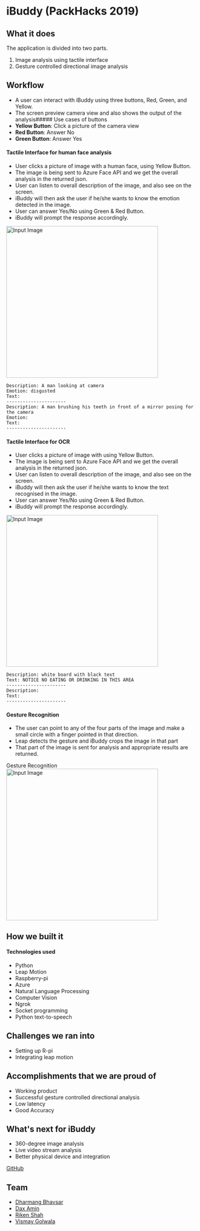# iBuddy (PackHacks 2019)

## What it does

The application is divided into two parts.
1. Image analysis using tactile interface
2. Gesture controlled directional image analysis

## Workflow

- A user can interact with iBuddy using three buttons, Red, Green, and Yellow.
- The screen preview camera view and also shows the output of the analysis##### Use cases of buttons
- **Yellow Button**: Click a picture of the camera view
- **Red Button**: Answer No
- **Green Button**: Answer Yes

#### Tactile Interface for human face analysis

- User clicks a picture of image with a human face, using Yellow Button.
- The image is being sent to Azure Face API and we get the overall analysis in the returned json.
- User can listen to overall description of the image, and also see on the screen.
- iBuddy will then ask the user if he/she wants to know the emotion detected in the image.
- User can answer Yes/No using Green & Red Button.
- iBuddy will prompt the response accordingly.

<img src="https://user-images.githubusercontent.com/15925203/56093109-7dc7e800-5e92-11e9-9771-2d8d9ea119ab.jpg" alt="Input Image" style="width:400px;"/>

```
Description: A man looking at camera
Emotion: disgusted
Text: 
----------------------
Description: A man brushing his teeth in front of a mirror posing for the camera
Emotion: 
Text: 
----------------------
```

#### Tactile Interface for OCR

- User clicks a picture of image with using Yellow Button.
- The image is being sent to Azure Face API and we get the overall analysis in the returned json.
- User can listen to overall description of the image, and also see on the screen.
- iBuddy will then ask the user if he/she wants to know the text recognised in the image.
- User can answer Yes/No using Green & Red Button.
- iBuddy will prompt the response accordingly.


<img src="https://user-images.githubusercontent.com/15925203/56093170-33933680-5e93-11e9-8cf4-c4d7bbfd8a49.jpg" alt="Input Image" style="width:400px;"/>

```
Description: white board with black text
Text: NOTICE NO EATING OR DRINKING IN THIS AREA
----------------------
Description:  
Text: 
----------------------
```

#### Gesture Recognition

- The user can point to any of the four parts of the image and make a small circle with a finger pointed in that direction.
- Leap detects the gesture and iBuddy crops the image in that part 
- That part of the image is sent for analysis and appropriate results are returned.

Gesture Recognition
<img src="https://user-images.githubusercontent.com/15925203/56093163-0b0b3c80-5e93-11e9-9a50-58115d8f0429.jpg" alt="Input Image" style="width:400px;"/>

## How we built it

#### Technologies used
- Python 
- Leap Motion
- Raspberry-pi
- Azure
- Natural Language Processing
- Computer Vision
- Ngrok 
- Socket programming
- Python text-to-speech

## Challenges we ran into

- Setting up R-pi 
- Integrating leap motion

## Accomplishments that we are proud of

- Working product
- Successful gesture controlled directional analysis
- Low latency
- Good Accuracy

## What's next for iBuddy

- 360-degree image analysis
- Live video stream analysis
- Better physical device and integration

[GitHub](https://github.com/rikenshah/PackHacks2019)

## Team

- [Dharmang Bhavsar](https://github.com/dharmangbhavsar)  
- [Dax Amin](https://github.com/daxamin)  
- [Riken Shah](https://github.com/rikenshah)  
- [Vismay Golwala](https://github.com/vismay-golwala)  


